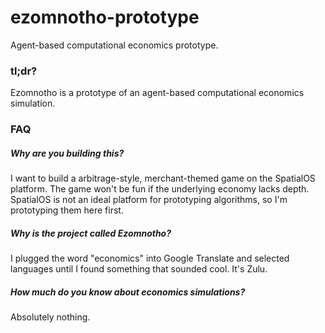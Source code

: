 # ezomnotho-prototype
Agent-based computational economics prototype.

### tl;dr?

Ezomnotho is a prototype of an agent-based computational economics simulation.


### FAQ

##### Why are you building this?

I want to build a arbitrage-style, merchant-themed game on the SpatialOS platform.
The game won't be fun if the underlying economy lacks depth.
SpatialOS is not an ideal platform for prototyping algorithms, so I'm prototyping them
here first.

##### Why is the project called Ezomnotho?

I plugged the word "economics" into Google Translate and selected languages until I found something that sounded cool. It's Zulu.

##### How much do you know about economics simulations?

Absolutely nothing.
